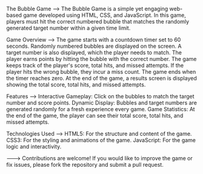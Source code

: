 The Bubble Game -->
    The Bubble Game is a simple yet engaging web-based game developed using HTML, CSS, and JavaScript. 
    In this game, players must hit the correct numbered bubble that matches the randomly generated target number within a given time limit.

Game Overview --> 
  The game starts with a countdown timer set to 60 seconds.
  Randomly numbered bubbles are displayed on the screen.
  A target number is also displayed, which the player needs to match.
  The player earns points by hitting the bubble with the correct number.
  The game keeps track of the player's score, total hits, and missed attempts.
  If the player hits the wrong bubble, they incur a miss count.
  The game ends when the timer reaches zero.
  At the end of the game, a results screen is displayed showing the total score, total hits, and missed attempts.

Features --> 
  Interactive Gameplay: Click on the bubbles to match the target number and score points.
  Dynamic Display: Bubbles and target numbers are generated randomly for a fresh experience every game.
  Game Statistics: At the end of the game, the player can see their total score, total hits, and missed attempts.
  
Technologies Used -->
  HTML5: For the structure and content of the game.
  CSS3: For the styling and animations of the game.
  JavaScript: For the game logic and interactivity.

---> Contributions are welcome! If you would like to improve the game or fix issues, please fork the repository and submit a pull request.


